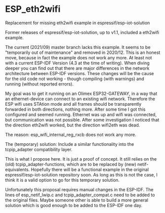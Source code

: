 # ESP_eth2wifi
Replacement for missing eth2wifi example in espressif/esp-iot-solution

Former releases of espressif/esp-iot-solution, up to v1.1, included a eth2wifi example. 

The current (2021/09) master branch lacks this example. It seems to be "temporarily out of maintenance" and removed in 2020/12. This is an honest move, because in fact the example does not work any more. At least not with a current ESP-IDF Version (4.3 at the time of writing). When diving deeper you can find out that there are major differences in the network architecture between ESP-IDF versions. These changes will be the cause for the old code not working - though compiling (with warnings) and running (without reported errors).

My goal was to get it running on an Olimex ESP32-GATEWAY, in a way that an ethernet-device can connect to an existing wifi network. Therefore the ESP wifi uses STAtion mode and all frames should be transparently forwarded in both directions, nothing more. After some time I got this configured and seemed running. Ethernet was up and wifi was connected, but communication was not possible. After some investigation I noticed that the direction eth2wifi worked, but the direction wifi2eth was dead. 

The reason: esp_wifi_internal_reg_rxcb does not work any more. 

The (temporary) solution: Include a similar functionality into the tcpip_adapter compatibility layer. 

This is what I propose here. It is just a proof of concept. It still relies on the (old) tcpip_adapter-functions, which are to be replaced by (new) netif-equivalents. Hopefully there will be a functional example in the original espressif/esp-iot-solution repository soon. As long as this is not the case, I think it is a valid option to go for this temporary solution.

Unfortunately this proposal requires manual changes in the ESP-IDF. The lines of esp_netif_lwip.c and tcpip_adapter_compat.c need to be added to the original files. Maybe someone other is able to build a more general solution which is good enough to be added to the ESP-IDF one day.

